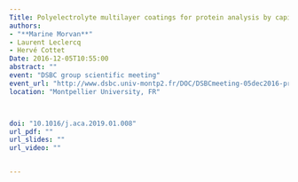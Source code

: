 ```yaml
---
Title: Polyelectrolyte multilayer coatings for protein analysis by capillary electrophoresis
authors:
- "**Marine Morvan**"
- Laurent Leclercq
- Hervé Cottet
Date: 2016-12-05T10:55:00
abstract: ""
event: "DSBC group scientific meeting"
event_url: "http://www.dsbc.univ-montp2.fr/DOC/DSBCmeeting-05dec2016-program.pdf"
location: "Montpellier University, FR"



doi: "10.1016/j.aca.2019.01.008"
url_pdf: ""
url_slides: ""
url_video: ""


---
```

